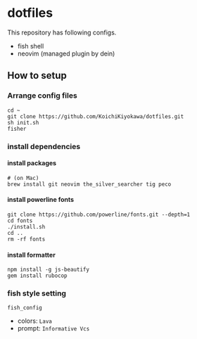 # dotfiles
This repository has following configs.
- fish shell
- neovim (managed plugin by dein)

## How to setup
### Arrange config files
```
cd ~
git clone https://github.com/KoichiKiyokawa/dotfiles.git
sh init.sh
fisher
```

### install dependencies
#### install packages
```
# (on Mac)
brew install git neovim the_silver_searcher tig peco
```

#### install powerline fonts
```
git clone https://github.com/powerline/fonts.git --depth=1
cd fonts
./install.sh
cd ..
rm -rf fonts
```

#### install formatter
```
npm install -g js-beautify
gem install rubocop
```

### fish style setting
```
fish_config
```
- colors: `Lava`
- prompt: `Informative Vcs`
